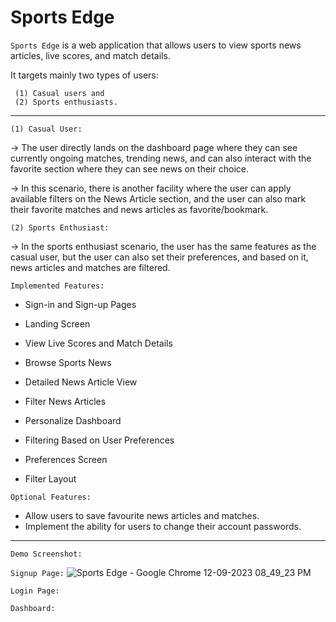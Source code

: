 # Sports Edge

`Sports Edge` is a web application that allows users to view sports news articles, live scores, and match details.

It targets mainly two types of users:

```
 (1) Casual users and
 (2) Sports enthusiasts.
```

---

`(1) Casual User:`

&rarr; The user directly lands on the dashboard page where they can see currently ongoing matches, trending news, and can also interact with the favorite section where they can see news on their choice.

&rarr; In this scenario, there is another facility where the user can apply available filters on the News Article section, and the user can also mark their favorite matches and news articles as favorite/bookmark.

`(2) Sports Enthusiast:`

&rarr; In the sports enthusiast scenario, the user has the same features as the casual user, but the user can also set their preferences, and based on it, news articles and matches are filtered.

`Implemented Features:`

- Sign-in and Sign-up Pages
- Landing Screen
- View Live Scores and Match Details
- Browse Sports News
- Detailed News Article View
- Filter News Articles
- Personalize Dashboard
- Filtering Based on User Preferences
- Preferences Screen

- Filter Layout

`Optional Features:`

- Allow users to save favourite news articles and matches.
- Implement the ability for users to change their account passwords.

---

`Demo Screenshot:`

`Signup Page:`
![Sports Edge - Google Chrome 12-09-2023 08_49_23 PM](https://github.com/JavidSumra/sportsNews/assets/112365664/15af95be-c3e2-4c2d-a6bb-45be40362747)

`Login Page:`
 
`Dashboard:`







